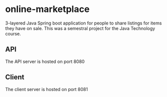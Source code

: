 # online-marketplace

3-layered Java Spring boot application for people to share listings for items they have on sale. This was a semestral project for the Java Technology course.

## API

The API server is hosted on port 8080

## Client

The client server is hosted on port 8081
